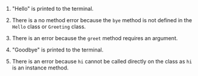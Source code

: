 1. "Hello" is printed to the terminal.

2. There is a no method error because the `bye` method is not defined in the `Hello` 
class or `Greeting` class. 

3. There is an error because the `greet` method requires an argument.

4. "Goodbye" is printed to the terminal.

5. There is an error because `hi` cannot be called directly on the class as `hi` is
an instance method.